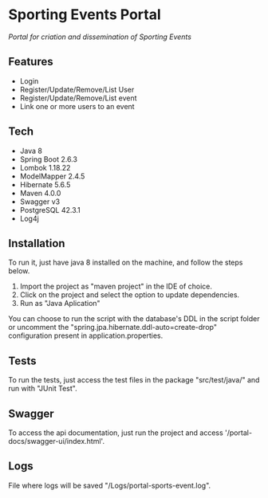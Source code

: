 # Sporting Events Portal 
_Portal for criation and dissemination of Sporting Events_

## Features

- Login
- Register/Update/Remove/List User
- Register/Update/Remove/List event
- Link one or more users to an event

## Tech

- Java 8
- Spring Boot 2.6.3
- Lombok 1.18.22
- ModelMapper 2.4.5
- Hibernate 5.6.5
- Maven 4.0.0
- Swagger v3
- PostgreSQL 42.3.1
- Log4j

## Installation

To run it, just have java 8 installed on the machine, and follow the steps below.

1. Import the project as "maven project" in the IDE of choice.
2. Click on the project and select the option to update dependencies.
3. Run as "Java Aplication"

You can choose to run the script with the database's DDL in the script folder or uncomment the "spring.jpa.hibernate.ddl-auto=create-drop" configuration present in application.properties.

## Tests

To run the tests, just access the test files in the package "src/test/java/" and run with "JUnit Test".

## Swagger

To access the api documentation, just run the project and access '/portal-docs/swagger-ui/index.html'.

## Logs

File where logs will be saved "/Logs/portal-sports-event.log".